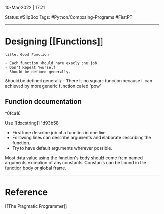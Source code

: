 10-Mar-2022 | 17:21

Status:  #SlipBox 
Tags: #Python/Composing-Programs #FirstPT 

---
# Designing [[Functions]]

```ad-abstract
title: Good Function

- Each function should have exacly one job.
- Don't Repeat Yourself 
- Should be defined generally.

```

Should be defined generally - There is no square function because it can achieved by more generic function called 'pow'

## Function documentation

^0fca16

Use [[docstring]] ^d93b58

- First lune describe job of a function in one line.
- Following lines can describe arguments and elaborate describing the function.
- Try to have default arguments wherever possible. 

Most data value using the function's body should come from named arguments exception of any constants. 
Constants can be bound in the function body or global frame.


---
# Reference
[[The Pragmatic Programmer]]
